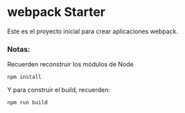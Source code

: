 # webpack Starter

Este es el proyecto inicial para crear aplicaciones webpack.

### Notas:
Recuerden reconstruir los módulos de Node

```
npm install
```

Y para construir el build, recuerden:

```
npm run build
```
